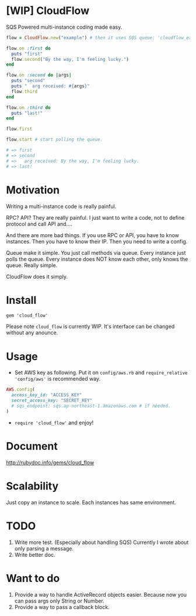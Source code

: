 [WIP] CloudFlow
=========

SQS Powered multi-instance coding made easy.

```ruby
flow = CloudFlow.new("example") # then it uses SQS queue: 'cloudflow_example'

flow.on :first do
  puts "first"
  flow.second("By the way, I'm feeling lucky.")
end

flow.on :second do |args|
  puts "second"
  puts "  arg received: #{args}"
  flow.third
end

flow.on :third do
  puts "last!"
end

flow.first

flow.start # start polling the queue.

# => first 
# => second
# =>   arg received: By the way, I'm feeling lucky.
# => last!
```

Motivation
=========

Writing a multi-instance code is really painful.

RPC? API? They are really painful. I just want to write a code, not to define protocol and call API and....

And there are more bad things. If you use RPC or API, you have to know instances. Then you have to know their IP. Then you need to write a config.

Queue make it simple. 
You just call methods via queue.
Every instance just polls the queue.
Every instance does NOT know each other, only knows the queue.
Really simple.

CloudFlow does it simply.

Install
=========

`gem 'cloud_flow'`

Please note `cloud_flow` is currently WIP.
It's interface can be changed without any anounce.

Usage
=========

- Set AWS key as following. Put it on `config/aws.rb` and `require_relative 'config/aws'` is recommended way.

```ruby
AWS.config(
  access_key_id: "ACCESS_KEY"
  secret_access_key: "SECRET_KEY"
  # sqs_endpoint: sqs.ap-northeast-1.amazonaws.com # if needed.
)
```

- `require 'cloud_flow'` and enjoy!


Document
=========

http://rubydoc.info/gems/cloud_flow

Scalability
=========

Just copy an instance to scale. Each instances has same environment.

TODO
=========
1. Write more test. (Especially about handling SQS) Currently I wrote about only parsing a message. 
2. Write better doc.

Want to do
========
1. Provide a way to handle ActiveRecord objects easier. Because now you can pass args only String or Number.
2. Provide a way to pass a callback block.
